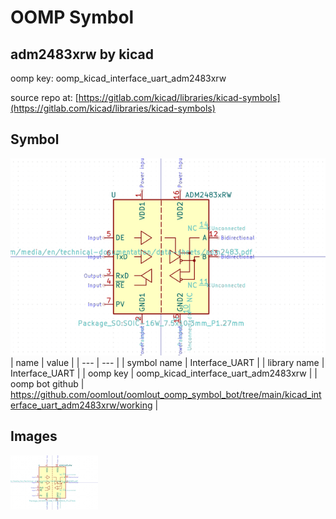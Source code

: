 # OOMP Symbol  
## adm2483xrw  by kicad  
  
oomp key: oomp_kicad_interface_uart_adm2483xrw  
  
source repo at: [https://gitlab.com/kicad/libraries/kicad-symbols](https://gitlab.com/kicad/libraries/kicad-symbols)  
## Symbol  
  
[![working.png](working_600.png)](working.png)  
| name | value | 
| --- | --- | 
| symbol name | Interface_UART | 
| library name | Interface_UART | 
| oomp key | oomp_kicad_interface_uart_adm2483xrw | 
| oomp bot github | https://github.com/oomlout/oomlout_oomp_symbol_bot/tree/main/kicad_interface_uart_adm2483xrw/working | 
## Images  
  
[![working.png](working_140.png)](working.png)  
